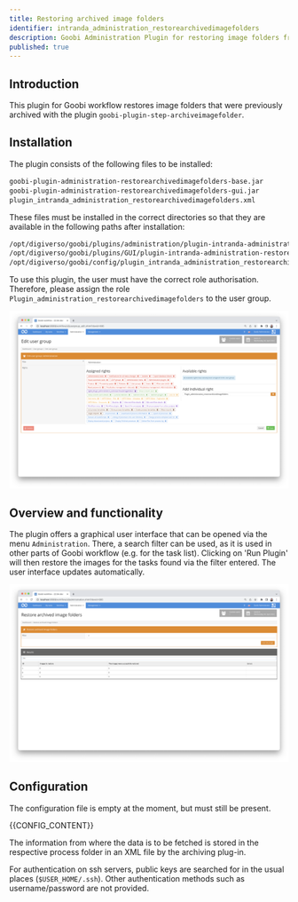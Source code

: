```yaml
---
title: Restoring archived image folders
identifier: intranda_administration_restorearchivedimagefolders
description: Goobi Administration Plugin for restoring image folders from external storage
published: true
---
```

## Introduction
This plugin for Goobi workflow restores image folders that were previously archived with the plugin `goobi-plugin-step-archiveimagefolder`.


## Installation
The plugin consists of the following files to be installed:

```bash
goobi-plugin-administration-restorearchivedimagefolders-base.jar
goobi-plugin-administration-restorearchivedimagefolders-gui.jar
plugin_intranda_administration_restorearchivedimagefolders.xml
```

These files must be installed in the correct directories so that they are available in the following paths after installation:

```bash
/opt/digiverso/goobi/plugins/administration/plugin-intranda-administration-restorearchivedimagefolders-base.jar
/opt/digiverso/goobi/plugins/GUI/plugin-intranda-administration-restorearchivedimagefolders-gui.jar
/opt/digiverso/goobi/config/plugin_intranda_administration_restorearchivedimagefolders.xml
```

To use this plugin, the user must have the correct role authorisation. Therefore, please assign the role `Plugin_administration_restorearchivedimagefolders` to the user group.

![Correctly assigned role for the users](screen1_en.png)


## Overview and functionality
The plugin offers a graphical user interface that can be opened via the menu `Administration`. There, a search filter can be used, as it is used in other parts of Goobi workflow (e.g. for the task list). Clicking on 'Run Plugin' will then restore the images for the tasks found via the filter entered. The user interface updates automatically.

![User interface of the plugin](screen2_en.png)


## Configuration
The configuration file is empty at the moment, but must still be present.

{{CONFIG_CONTENT}}

The information from where the data is to be fetched is stored in the respective process folder in an XML file by the archiving plug-in.

For authentication on ssh servers, public keys are searched for in the usual places (`$USER_HOME/.ssh`). Other authentication methods such as username/password are not provided.  
